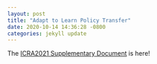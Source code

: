 ```yaml
---
layout: post
title: "Adapt to Learn Policy Transfer"
date: 2020-10-14 14:36:28 -0800
categories: jekyll update
---
```

The [ICRA2021 Supplementary Document](gj_blog/assets/ATLsup.pdf) is here!
